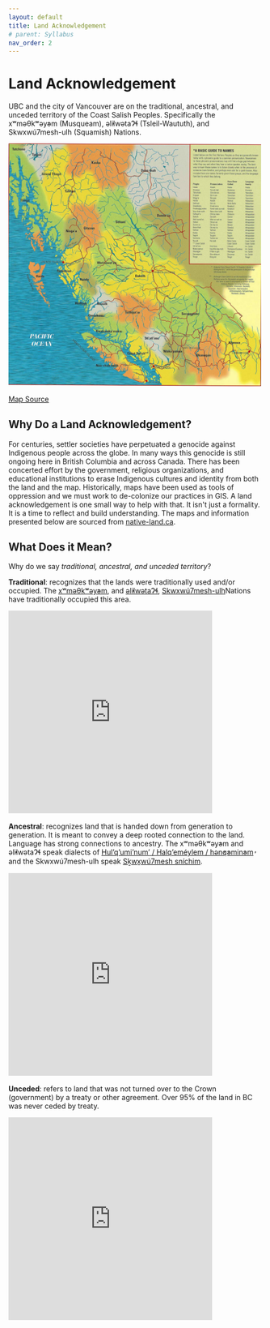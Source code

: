 ```yaml
---
layout: default
title: Land Acknowledgement
# parent: Syllabus
nav_order: 2
---
```


# Land Acknowledgement


UBC and the city of Vancouver are on the traditional, ancestral, and unceded territory of the Coast Salish Peoples.  Specifically the xʷməθkʷəy̓əm (Musqueam), əl̓ilwətaɁɬ (Tsleil-Waututh), and Skwxwú7mesh-ulh (Squamish) Nations.

<img src="docs/images/first-nations-bc.jpg" alt="hi" class="inline" width="500"/>

<a href="https://opentextbc.ca/indigenizationfoundations/chapter/acknowledging-traditional-territories/" target="_blank">Map Source</a>

## Why Do a Land Acknowledgement?

For centuries, settler societies have perpetuated a genocide against Indigenous people across the globe.  In many ways this genocide is still ongoing here in British Columbia and across Canada.  There has been concerted effort by the government, religious organizations, and educational institutions to erase Indigenous cultures and identity from both the land and the map.  Historically, maps have been used as tools of oppression and we must work to de-colonize our practices in GIS.  A land acknowledgement is one small way to help with that.  It isn't just a formality.  It is a time to reflect and build understanding.  The maps and information presented below are sourced from [native-land.ca](https://native-land.ca/).  

## What Does it Mean?

Why do we say *traditional, ancestral, and unceded territory*?

**Traditional**: recognizes that the lands were traditionally used and/or occupied.  The [xʷməθkʷəy̓əm](https://native-land.ca/maps/territories/x%ca%b7m%c9%99%ce%b8k%ca%b7%c9%99y%cc%93%c9%99m/), and [əl̓ilwətaɁɬ](https://native-land.ca/maps/territories/tsleil-waututh-s%c9%99l%cc%93ilw%c9%99ta%c9%82%c9%ac/), [Skwxwú7mesh-ulh](https://native-land.ca/maps/territories/skwxwu7mesh-uxwumixw/)Nations have traditionally occupied this area.

<iframe src="https://native-land.ca/api/embed/embed.html?maps=territories&name=skwxw7mesh-xwumixw,tsleil-waututh-səl̓ilwətaɂɬ,xʷməθkʷəy̓əm" style="width:80%; height:400px; border:none;"></iframe>

**Ancestral**: recognizes land that is handed down from generation to generation.  It is meant to convey a deep rooted connection to the land.  Language has strong connections to ancestry.  The xʷməθkʷəy̓əm and əl̓ilwətaɁɬ speak dialects of [Hul’q’umi’num’ / Halq’eméylem / hən̓q̓əmin̓əm̓](https://native-land.ca/maps/languages/hulquminum-halqemeylem-h%c9%99n%cc%93q%cc%93%c9%99min%cc%93%c9%99m%cc%93/) and the Skwxwú7mesh-ulh speak [Sḵwx̱wú7mesh sníchim](https://native-land.ca/maps/languages/s%e1%b8%b5wx%cc%b1wu7mesh-snichim/).

<iframe src="https://native-land.ca/api/embed/embed.html?maps=languages&name=hulquminum--halqemylem--hnqminm,swxw7mesh-snchim" style="width:80%; height:400px; border:none;"></iframe>


**Unceded**: refers to land that was not turned over to the Crown (government) by a treaty or other agreement.  Over 95% of the land in BC was never ceded by treaty.

<iframe src="https://native-land.ca/api/embed/embed.html?maps=treaties" style="width:80%; height:400px; border:none;"></iframe>
